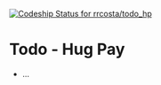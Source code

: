 [![Codeship Status for rrcosta/todo_hp](https://app.codeship.com/projects/ed26f4d0-3f58-0137-f0bc-3e2a7bf6ae2d/status?branch=master)](https://app.codeship.com/projects/335600)

# Todo - Hug Pay

* ...
